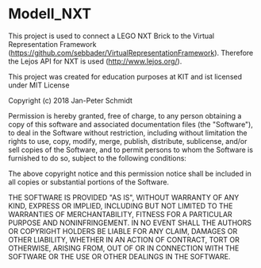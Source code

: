 # Modell_NXT

This project is used to connect a LEGO NXT Brick to the Virtual Representation Framework (https://github.com/sebbader/VirtualRepresentationFramework). Therefore the Lejos API for NXT is used (http://www.lejos.org/). 

This project was created for education purposes at KIT and ist licensed under MIT License

Copyright (c) 2018 Jan-Peter Schmidt

Permission is hereby granted, free of charge, to any person obtaining a copy
of this software and associated documentation files (the "Software"), to deal
in the Software without restriction, including without limitation the rights
to use, copy, modify, merge, publish, distribute, sublicense, and/or sell
copies of the Software, and to permit persons to whom the Software is
furnished to do so, subject to the following conditions:

The above copyright notice and this permission notice shall be included in all
copies or substantial portions of the Software.

THE SOFTWARE IS PROVIDED "AS IS", WITHOUT WARRANTY OF ANY KIND, EXPRESS OR
IMPLIED, INCLUDING BUT NOT LIMITED TO THE WARRANTIES OF MERCHANTABILITY,
FITNESS FOR A PARTICULAR PURPOSE AND NONINFRINGEMENT. IN NO EVENT SHALL THE
AUTHORS OR COPYRIGHT HOLDERS BE LIABLE FOR ANY CLAIM, DAMAGES OR OTHER
LIABILITY, WHETHER IN AN ACTION OF CONTRACT, TORT OR OTHERWISE, ARISING FROM,
OUT OF OR IN CONNECTION WITH THE SOFTWARE OR THE USE OR OTHER DEALINGS IN THE
SOFTWARE.
